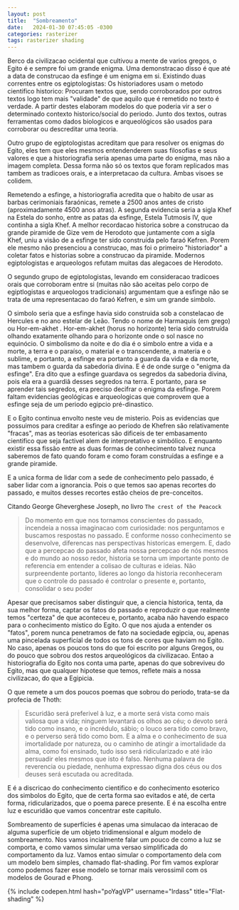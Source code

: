 ```yaml
---
layout: post
title:  "Sombreamento"
date:   2024-01-30 07:45:05 -0300
categories: rasterizer
tags: rasterizer shading
---
```


Berco da civilizacao ocidental que cultivou a mente de varios gregos, o Egito é e sempre foi um grande enigma.
Uma demonstracao disso é que até a data de construcao da esfinge é um enigma em si. Existindo duas correntes entre os
egiptologistas: Os historiadores usam o metodo cientifico historico: Procuram textos que, sendo corroborados por outros
textos logo tem mais "validade" de que aquilo que é remetido no texto é verdade. A partir destes elaboram modelos do que poderia
vir a ser o determinado contexto historico/social do periodo. Junto dos textos, outras ferramentas como dados biologicos e arqueológicos
são usados para corroborar ou descreditar uma teoria.

Outro grupo de egiptologistas acreditam que para resolver os enigmas do Egito, eles tem que eles mesmos entendenderem suas filosofias e seus valores e que a historiografia
 seria apenas uma parte do enigma, mas não a imagem completa. Dessa forma não só os textos que foram replicados mas tambem
 as tradicoes orais, e a interpretacao da cultura. Ambas visoes se colidem.

Remetendo a esfinge, a historiografia acredita que o habito de usar as barbas cerimoniais faraónicas, remete a 2500 anos
antes de cristo (aproximadamente 4500 anos atras). A segunda evidencia seria a sigla Khef na Estela do sonho, entre as patas da esfinge,
Estela Tutmosis IV, que continha a sigla Khef. A melhor recordacao historica sobre a construcao da grande piramide de
Gize vem de Herodoto que juntamente com a sigla Khef, uniu a visão de a esfinge ter sido construída pelo faraó Kefren.
Porem ele mesmo não presenciou a construcao, mas foi o primeiro "historiador" a coletar fatos e historias
sobre a construcao da piramide. Modernos egiptologistas e arqueologos refutam muitas das alegacoes de Herodoto.

O segundo grupo de egiptologistas, levando em consideracao tradicoes orais que corroboram entre si (muitas não são aceitas
pelo corpo de egiptlogistas e arqueologos tradicionais) argumentam que a esfinge não se trata de uma representacao do
faraó Kefren, e sim um grande simbolo.

O simbolo seria que a esfinge havia sido construida sob a constelacao de Hercules e no ano estelar de Leão. Tendo o nome
de Harmaquis (em grego) ou Hor-em-akhet . Hor-em-akhet (horus no horizonte) teria sido construída olhando exatamente olhando
para o horizonte onde o sol nasce no equinócio. O simbolismo da noite e do dia é o simbolo
entre a vida e a morte, a terra e o paraíso, o material e o transcendente, a materia e o sublime, e portanto, a esfinge era
portanto a guarda da vida e da morte, mas tambem o guarda da sabedoria divina. E é de onde surge o "enigma da esfinge". Era dito
que a esfinge guardava os segredos da sabedoria divina, pois ela era a guardiã desses segredos na terra. E portanto, para
se aprender tais segredos, era preciso decifrar o enigma da esfinge.
Porem faltam evidencias geológicas e arqueologicas que comprovem que a esfinge seja de um periodo egipcio pré-dinastico.

E o Egito continua envolto neste veu de misterio. Pois as evidencias que possuimos para creditar a esfinge ao periodo de Khefren
são relativamente "fracas", mas as teorias esotericas são dificeis de ter embasamento cientifico que seja factivel alem de
interpretativo e simbólico. E enquanto existir essa fissão entre as duas formas de conhecimento talvez nunca saberemos de fato quando
foram e como foram construídas a esfinge e a grande piramide.

E a unica forma de lidar com a sede de conhecimento pelo passado, é saber lidar com a ignorancia. Pois o que temos sao apenas
recortes do passado, e muitos desses recortes estão cheios de pre-conceitos.

Citando George Gheverghese Joseph, no livro `The crest of the Peacock`

> Do momento em que nos tornamos conscientes do passado, incendeia a nossa imaginacao com curiosidade: nos perguntamos
> e buscamos respostas no passado. E conforme nosso conhecimento se desenvolve, diferencas nas perspectivas historicas emergem.
> E, dado que a percepcao do passado afeta nossa percepcao de nós mesmos e do mundo ao nosso redor, historia se torna um
> importante ponto de referencia em entender a colisao de culturas e ideias. Não surpreendente portanto, líderes ao longo da
> historia reconheceram que o controle do passado é controlar o presente e, portanto, consolidar o seu poder

Apesar que precisamos saber distinguir que, a ciencia historica, tenta, da sua melhor forma, captar os fatos do passado e reproduzir
o que realmente temos "certeza" de que aconteceu e, portanto, acaba não havendo espaco para o conhecimento mistico do Egito.
O que nos ajuda a entender os "fatos", porem nunca penetramos de fato na sociedade egipcia, ou, apenas uma pincelada superficíal
de todos os tons de cores que haviam no Egito. No caso, apenas os poucos tons do que foi escrito por alguns Gregos, ou do pouco
que sobrou dos restos arqueológicos da civilizacao. Entao a historiografia do Egito nos conta uma parte, apenas do que sobreviveu
do Egito, mas que qualquer hipotese que temos, reflete mais a nossa civilizacao, do que a Egipicia.

O que remete a um dos poucos poemas que sobrou do periodo, trata-se da profecia de Thoth:

> Escuridão será preferivel à luz, e a morte será vista como mais valiosa que a vida; ninguem levantará os olhos ao céu; o
> devoto será tido como insano, e o incrédulo, sábio; o louco sera tido como bravo, e o perverso será tido como bom. E a alma
> e o conhecimento de sua imortalidade por natureza, ou o caminho de atingir a imortalidade da alma, como foi ensinado,
> tudo isso será ridicularizado e até irão persuadir eles mesmos que isto é falso. Nenhuma palavra de reverencia ou piedade,
> nenhuma expressao digna dos céus ou dos deuses será escutada ou acreditada.

E é a discricao do conhecimento cientifico e do conhecimento esoterico dos simbolos do Egito, que de certa forma sao evitados
e até, de certa forma, ridicularizados, que o poema parece presente. E é na escolha entre luz e escuridão que vamos concentrar
este capitulo.

Sombreamento de superfícies é apenas uma simulacao da interacao de alguma superfície de um objeto tridimensional e algum modelo
de sombreamento. Nos vamos incialmente  falar um pouco de como a luz se comporta, e como vamos simular uma versao simplificada do
comportamento da luz. Vamos entao simular o comportamento dela com um modelo bem simples, chamado flat-shading.
Por fim vamos explorar como podemos fazer esse modelo se tornar mais verossimil com os modelos de Gourad e Phong.


{% include codepen.html hash="poYagVP" username="lrdass" title="Flat-shading" %}
